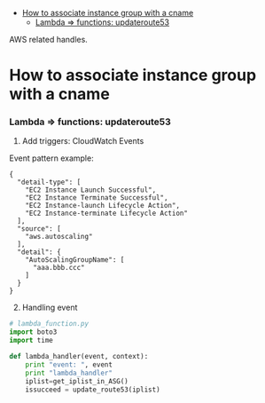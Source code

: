 <!-- MarkdownTOC -->

- [How to associate instance group with a cname](#how-to-associate-instance-group-with-a-cname)
  - [Lambda => functions: updateroute53](#lambda--functions-updateroute53)

<!-- /MarkdownTOC -->

AWS related handles.

# How to associate instance group with a cname

### Lambda => functions: updateroute53
1. Add triggers: CloudWatch Events

Event pattern example:

```
{
  "detail-type": [
    "EC2 Instance Launch Successful",
    "EC2 Instance Terminate Successful",
    "EC2 Instance-launch Lifecycle Action",
    "EC2 Instance-terminate Lifecycle Action"
  ],
  "source": [
    "aws.autoscaling"
  ],
  "detail": {
    "AutoScalingGroupName": [
      "aaa.bbb.ccc"
    ]
  }
}
```

2. Handling event

```python
# lambda_function.py
import boto3
import time

def lambda_handler(event, context):
    print "event: ", event
    print "lambda_handler"
    iplist=get_iplist_in_ASG()
    issucceed = update_route53(iplist)
```
